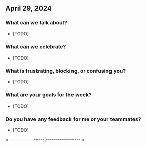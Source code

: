 
## April 29, 2024

### What can we talk about?

- [TODO]

### What can we celebrate?

- [TODO]

### What is frustrating, blocking, or confusing you?

- [TODO]

### What are your goals for the week?

- [TODO]

### Do you have any feedback for me or your teammates?
- [TODO]

< -----------------|----------------- >
